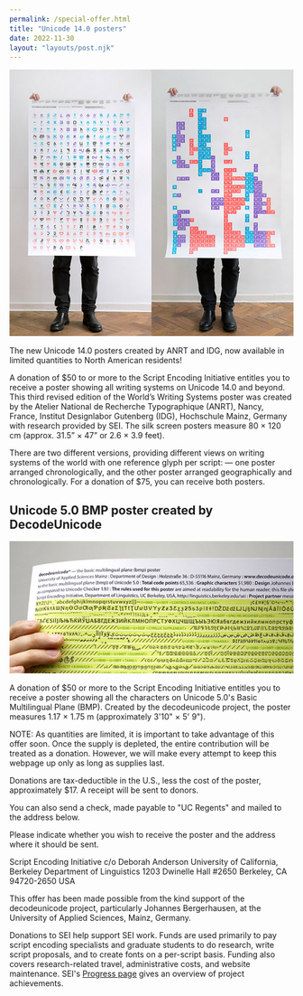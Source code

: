 ```yaml
---
permalink: /special-offer.html
title: "Unicode 14.0 posters"
date: 2022-11-30
layout: "layouts/post.njk"
---
```


![Unicode 14 posters](/static/img/unicode_posters.jpg)

The new Unicode 14.0 posters created by ANRT and IDG, now available in limited quantities to North American residents!

A donation of $50 to or more to the Script Encoding Initiative entitles you to receive a poster showing all writing systems on Unicode 14.0 and beyond. This third revised edition of the World’s Writing Systems poster was created by the Atelier National de Recherche Typographique (ANRT), Nancy, France, Institut Designlabor Gutenberg (IDG), Hochschule Mainz, Germany with research provided by SEI. The silk screen posters measure 80 × 120 cm (approx. 31.5” × 47” or 2.6 × 3.9 feet).

 There are two different versions, providing different views on writing systems of the world with one reference glyph per script: — one poster arranged chronologically, and the other poster arranged geographically and chronologically.  For a donation of $75, you can receive both posters.

## Unicode 5.0 BMP poster created by DecodeUnicode

![Unicode 5 poster](/static/img/unicode5_poster.jpg)

A donation of $50 or more to the Script Encoding Initiative entitles you to receive a poster showing all the characters on Unicode 5.0's Basic Multilingual Plane (BMP). Created by the decodeunicode project, the poster measures 1.17 × 1.75 m (approximately 3'10" × 5' 9").

NOTE: As quantities are limited, it is important to take advantage of this offer soon. Once the supply is depleted, the entire contribution will be treated as a donation. However, we will make every attempt to keep this webpage up only as long as supplies last.

Donations are tax-deductible in the U.S., less the cost of the poster, approximately $17. A receipt will be sent to donors.

You can also send a check, made payable to "UC Regents" and mailed to the address below.

Please indicate whether you wish to receive the poster and the address where it should be sent. 

Script Encoding Initiative
c/o Deborah Anderson
University of California, Berkeley
Department of Linguistics
1203 Dwinelle Hall #2650
Berkeley, CA 94720-2650
USA

This offer has been made possible from the kind support of the decodeunicode project, particularly Johannes Bergerhausen, at the University of Applied Sciences, Mainz, Germany.


Donations to SEI help support SEI work. Funds are used primarily to pay script encoding specialists and graduate students to do research, write script proposals, and to create fonts on a per-script basis. Funding also covers research-related travel, administrative costs, and website maintenance. SEI's [Progress page](progress.html) gives an overview of project achievements.

 